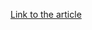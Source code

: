 [Link to the article](https://welivesecurity.com/2018/05/22/turla-mosquito-shift-towards-generic-tools/)
